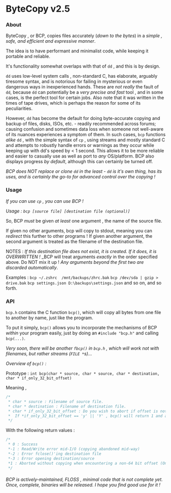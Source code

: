# ByteCopy v2.5
 
### About
ByteCopy , or BCP, copies files accurately (_down to the bytes_) in a _simple , safe, and efficient and expressive manner_.
 
The idea is to have performant and minimalist code, while keeping it portable and reliable.
 
It's functionality somewhat overlaps with that of `dd` , and this is by design. 
 
`dd` uses low-level system calls , non-standard C, has elaborate, arguably tiresome syntax, and is notorious for failing in mysterious or even dangerous ways in inexperienced hands.
These are _not really_ the fault of `dd`, because `dd` can potentially be a _very precise and fast_ tool , and in some cases, is the perfect tool for certain jobs. Also note that it was written in the times of tape drives, which is perhaps the reason for some of its peculiarities.
 
However, `dd` has become the default for doing byte-accurate copying and backup of files, disks, ISOs, etc. - readily recommended across forums; causing confusion and sometimes data loss when someone not well-aware of its nuances experiences a symptom of them. In such cases, `bcp` functions _alike_ `dd` , with the simple syntax of `cp` , using streams and mostly standard C and attempts to robustly handle errors or warnings as they occur while keeping up with dd's speed by < 1 second.  This allows it to be more reliable and easier to casually use as well as port to _any_ OS/platform. BCP also displays progress _by default_, although this can certainly be turned off.
 
_BCP does NOT replace or clone `dd` in the least - `dd` is it's own thing, has its uses, and is certainly the go-to for advanced control over the copying !_
 
### Usage
_If you can use `cp` , you can use BCP !_
 
*Usage : `bcp [source file] [destination file (optional)]`*
 
So, BCP *_must_* be given _at least_ one argument , the name of the source file.
 
If given no other arguments, bcp will copy to stdout, meaning you can _redirect_ this further to other programs !
If given another argument, the second argument is treated as the filename of the destination file.
 
NOTES :
_If this destination file does not exist, it is created. If it does, it is OVERWRITTEN !_
_BCP will treat arguments *exactly* in the order specified above. Do NOT mix it up !
_Any arguments beyond the first two are discarded automatically_.
  
Examples :
	`bcp ~/.zshrc  /mnt/backups/zhrc.bak`
	`bcp /dev/sda | gzip > drive.bak`
	`bcp settings.json D:\backups\settings.json`
	and so on, and so forth.
 
### API
`bcp.h` contains the C function `bcp()`, which will copy all bytes from one file to another by name, just like the program.
 
To put it simply, `bcp()` allows you to incorporate the mechanisms of BCP _within_ your program easily, just by doing an `#include "bcp.h"` and calling `bcp(...)`.
 
_Very soon, there will be another `fbcp()` in `bcp.h` , which will work not with filenames, but rather streams (`FILE *`s)..._
 
*Overview of `bcp()` :*
 
Prototype : `int bcp(char * source, char * source, char * destination, char * if_only_32_bit_offset)`
 
Meaning ,
```c
/*
 * char * source : Filename of source file.
 * char * destination : Filename of destination file.
 * char * if_only_32_bit_offset : Do you wish to abort if offset is not 64-bit ?  (Matters only if you need to print progress while copying)
 *	If *if_only_32_bit_offset == 'y' || 'Y' , bcp() will return 1 and abort. Else, it will continue anyways.
 */
```
With the following return values :
```c
/*
 * 0 : Success
 *-1 : Read/Write error mid-I/O (copying abandoned mid-way)
 *-2 : Error fclose()'ing destination file
 *-3 : Error opening destination/source
 *1 : Aborted without copying when encountering a non-64 bit offset (Only if you need to print progress as copying)
 */
```	
###### BCP is actively-maintained, FLOSS , minimal code that is _not complete yet_. Once, complete, binaries will be released. I hope you find good use for it !
